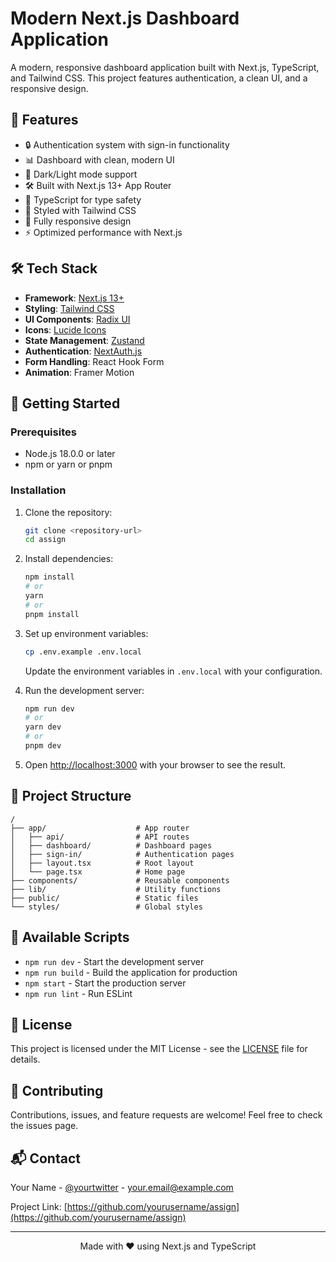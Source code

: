 # Modern Next.js Dashboard Application

A modern, responsive dashboard application built with Next.js, TypeScript, and Tailwind CSS. This project features authentication, a clean UI, and a responsive design.

## 🚀 Features

- 🔒 Authentication system with sign-in functionality
- 📊 Dashboard with clean, modern UI
- 🎨 Dark/Light mode support
- 🛠 Built with Next.js 13+ App Router
- 🎯 TypeScript for type safety
- 🎨 Styled with Tailwind CSS
- 📱 Fully responsive design
- ⚡ Optimized performance with Next.js

## 🛠 Tech Stack

- **Framework**: [Next.js 13+](https://nextjs.org/)
- **Styling**: [Tailwind CSS](https://tailwindcss.com/)
- **UI Components**: [Radix UI](https://www.radix-ui.com/)
- **Icons**: [Lucide Icons](https://lucide.dev/)
- **State Management**: [Zustand](https://github.com/pmndrs/zustand)
- **Authentication**: [NextAuth.js](https://next-auth.js.org/)
- **Form Handling**: React Hook Form
- **Animation**: Framer Motion

## 🚀 Getting Started

### Prerequisites

- Node.js 18.0.0 or later
- npm or yarn or pnpm

### Installation

1. Clone the repository:
   ```bash
   git clone <repository-url>
   cd assign
   ```

2. Install dependencies:
   ```bash
   npm install
   # or
   yarn
   # or
   pnpm install
   ```

3. Set up environment variables:
   ```bash
   cp .env.example .env.local
   ```
   Update the environment variables in `.env.local` with your configuration.

4. Run the development server:
   ```bash
   npm run dev
   # or
   yarn dev
   # or
   pnpm dev
   ```

5. Open [http://localhost:3000](http://localhost:3000) with your browser to see the result.

## 📂 Project Structure

```
/
├── app/                    # App router
│   ├── api/                # API routes
│   ├── dashboard/          # Dashboard pages
│   ├── sign-in/            # Authentication pages
│   ├── layout.tsx          # Root layout
│   └── page.tsx            # Home page
├── components/             # Reusable components
├── lib/                    # Utility functions
├── public/                 # Static files
└── styles/                 # Global styles
```

## 🔧 Available Scripts

- `npm run dev` - Start the development server
- `npm run build` - Build the application for production
- `npm start` - Start the production server
- `npm run lint` - Run ESLint

## 📝 License

This project is licensed under the MIT License - see the [LICENSE](LICENSE) file for details.

## 🤝 Contributing

Contributions, issues, and feature requests are welcome! Feel free to check the issues page.

## 📬 Contact

Your Name - [@yourtwitter](https://twitter.com/yourtwitter) - your.email@example.com

Project Link: [https://github.com/yourusername/assign](https://github.com/yourusername/assign)

---

<p align="center">
  Made with ❤️ using Next.js and TypeScript
</p>
